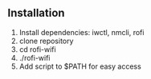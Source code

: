 ## Installation 
1. Install dependencies: iwctl, nmcli, rofi
2. clone repository
3. cd rofi-wifi
4. ./rofi-wifi
5. Add script to $PATH for easy access
